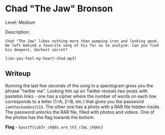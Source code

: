 # Chad "The Jaw" Bronson
Level: Medium

Description:
```
Chad "The Jaw" likes nothing more than pumping iron and looking good. He left behind a favorite song of his for us to analyze. Can you find his deepest, darkest secret?

[can-you-feel-my-heart-chad.mp3]
```

## Writeup
Running the last few seconds of the song in a spectogram gives you the phrase "twitter me". Looking him up on Twitter reveals two posts with pastebin links - one has a cipher where the number of words on each line corresponds to a letter (1=A, 2=B, etc.) that gives you the password `iamthechaddest213`. The other one has a photo with a RAR file hidden inside. The password unlocks the RAR file, filled with photos and videos. One of the photos has the flag towards the bottom.

**Flag** - `byuctf{cyb3r_ch@ds_are_th3_r3aL_ch@ds}`

